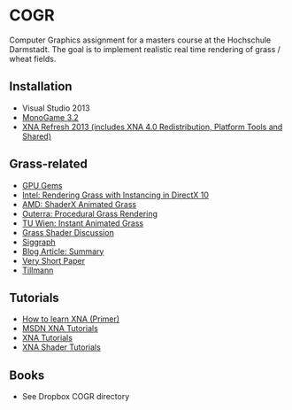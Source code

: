COGR
====
Computer Graphics assignment for a masters course at the Hochschule Darmstadt. The goal is to implement realistic real time rendering of grass / wheat fields.

## Installation
- Visual Studio 2013
- [MonoGame 3.2](http://www.monogame.net/downloads/)
- [XNA Refresh 2013 (includes XNA 4.0 Redistribution, Platform Tools and Shared)](https://msxna.codeplex.com/releases/view/117230)

## Grass-related
* [GPU Gems](http://http.developer.nvidia.com/GPUGems/gpugems_ch07.html)
* [Intel: Rendering Grass with Instancing in DirectX 10](https://software.intel.com/en-us/articles/rendering-grass-with-instancing-in-directx-10/)
* [AMD: ShaderX Animated Grass](http://developer.amd.com/wordpress/media/2012/10/ShaderX_AnimatedGrass.pdf)
* [Outerra: Procedural Grass Rendering](http://outerra.blogspot.cz/2012/05/procedural-grass-rendering.html)
* [TU Wien: Instant Animated Grass](http://www.cg.tuwien.ac.at/research/publications/2007/Habel_2007_IAG/)
* [Grass Shader Discussion](http://www.garagegames.com/community/forums/viewthread/74768)
* [Siggraph](http://www.siggraph.org/s2006/main.php?f=conference&p=sketches&s=6)
* [Blog Article: Summary](http://users.csc.calpoly.edu/~zwood/teaching/csc471/finalprojw12/rsteiger/)
* [Very Short Paper](http://stijndelaruelle.com/pdf/grass.pdf)
* [Tillmann](http://www.bth.se/fou/cuppsats.nsf/all/9b18626fa27d52c9c1257bae002ca00d/$file/BTH2013Tillman.pdf)

## Tutorials
* [How to learn XNA (Primer)](http://gamedevelopment.tutsplus.com/articles/how-to-learn-xna--gamedev-150)
* [MSDN XNA Tutorials](http://msdn.microsoft.com/en-us/library/bb203897%28v=xnagamestudio.31%29.aspx)
* [XNA Tutorials](http://www.catalinzima.com/xna/tutorials/)
* [XNA Shader Tutorials](http://digitalerr0r.wordpress.com/2011/12/12/xna-4-0-shader-programming-1intro-to-hlsl-ambient-light/)

## Books
* See Dropbox COGR directory
